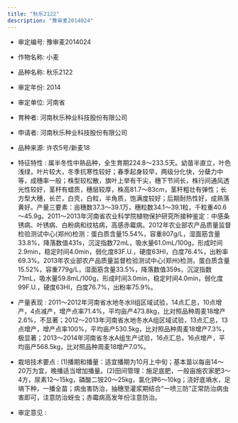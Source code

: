 ```yaml
---
title: "秋乐2122"
description: "豫审麦2014024"
---
```

* 审定编号:  豫审麦2014024

*  作物名称:  小麦

*  品种名称:  秋乐2122

*  审定年份:  2014

*  审定单位:  河南省

* 育种者:  河南秋乐种业科技股份有限公司

*  申请者:  河南秋乐种业科技股份有限公司

*  品种来源:  许农5号/新麦18


*  特征特性 : 
属半冬性中熟品种，全生育期224.8～233.5天。幼苗半直立，叶色浅绿，叶片较大，冬季抗寒性较好；春季起身较早，两级分化快，分蘖力中等，成穗率一般；株型较松散，旗叶上举有干尖，穗下节间长，株行间通风透光性较好，茎秆有蜡质，穗层较厚，株高81.7～83cm，茎秆粗壮有弹性；长方型大穗，长芒，白壳，白粒，半角质，饱满度较好；后期耐热性好，成熟落黄好。产量三要素：亩穗数37.3～39.1万，穗粒数34.1～39.1粒，千粒重40.6～45.9g。2011～2013年河南省农业科学院植物保护研究所接种鉴定：中感条锈病、叶锈病、白粉病和纹枯病，高感赤霉病。2012年农业部农产品质量监督检验测试中心(郑州)检测：蛋白质含量15.54%，容重807g/L，湿面筋含量33.8%，降落数值431s，沉淀指数72mL，吸水量61.0mL/100g，形成时间2.9min，稳定时间4.0min，弱化度83F.U.，硬度63HI，白度76.4%，出粉率69.3%。2013年农业部农产品质量监督检验测试中心(郑州)检测，蛋白质含量15.52%，容重779g/L，湿面筋含量33.5%，降落数值359s，沉淀指数71mL，吸水量59.8mL/100g，形成时间3.0min，稳定时间4.0min，弱化度99F.U.，硬度63HI，白度76.7%，出粉率75.9%。

 
*  产量表现 : 
2011～2012年河南省水地冬水Ⅱ组区域试验，14点汇总，10点增产，4点减产，增产点率71.4%，平均亩产473.8kg，比对照品种周麦18增产2.6%，不显著；2012～2013年河南省水地冬水A组区域试验，13点汇总，13点增产，增产点率100%，平均亩产530.5kg，比对照品种周麦18增产7.3%，极显著；2013～2014年河南省冬水A组生产试验，16点汇总，16点增产，平均亩产568.5kg，比对照品种周麦18增产7.0%。


*  栽培技术要点 : 
(1)播期和播量：适宜播期为10月上中旬；基本苗以每亩14～20万为宜，晚播适当增加播量。(2)田间管理：施足底肥，一般亩施农家肥3～4方，尿素12～15kg，磷酸二铵20～25kg，氯化钾6～10kg；浇好底墒水，足墒下种，一播全苗；病虫害防治，抽穗至灌浆期结合“一喷三防”正常防治病虫害即可，注意防治蚜虫；赤霉病高发年份注意防治。


*  审定意见 : 

